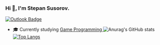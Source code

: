 ### Hi 👋, I'm Stepan Susorov.
[![Outlook Badge](https://img.shields.io/badge/-artBobr@outlook.com-0078D4?style=flat-square&logo=microsoft-outlook&logoColor=white&link=mailto:artBobr@outlook.com)](mailto:artBobr@outlook.com)
- 🎓 Currently studying <a href="https://www.centennialcollege.ca/programs-courses/full-time/game-programming/">Game Programming </a>
![Anurag's GitHub stats](https://github-readme-stats.vercel.app/api?username=sheifscarlet&show_icons=true&theme=radical)
 [![Top Langs](https://github-readme-stats-git-masterrstaa-rickstaa.vercel.app/api/top-langs/?username=sheifscarlet&theme=radical&layout=compact&langs_count=8)](https://github.com/anuraghazra/github-readme-stats)
 
<!--
**Sargerid/Sargerid** is a ✨ _special_ ✨ repository because its `README.md` (this file) appears on your GitHub profile.

Here are some ideas to get you started:

- 🔭 I’m currently working on ...
- 🌱 I’m currently learning ...
- 👯 I’m looking to collaborate on ...
- 🤔 I’m looking for help with ...
- 💬 Ask me about ...
- 📫 How to reach me: ...
- 😄 Pronouns: ...
- ⚡ Fun fact: ...
-->
